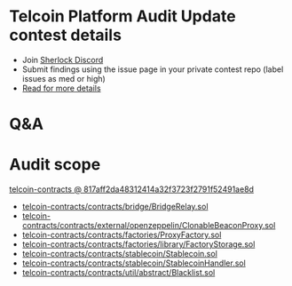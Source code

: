 
# Telcoin Platform Audit Update contest details

- Join [Sherlock Discord](https://discord.gg/MABEWyASkp)
- Submit findings using the issue page in your private contest repo (label issues as med or high)
- [Read for more details](https://docs.sherlock.xyz/audits/watsons)

# Q&A

# Audit scope


[telcoin-contracts @ 817aff2da48312414a32f3723f2791f52491ae8d](https://github.com/telcoin/telcoin-contracts/tree/817aff2da48312414a32f3723f2791f52491ae8d)
- [telcoin-contracts/contracts/bridge/BridgeRelay.sol](telcoin-contracts/contracts/bridge/BridgeRelay.sol)
- [telcoin-contracts/contracts/external/openzeppelin/ClonableBeaconProxy.sol](telcoin-contracts/contracts/external/openzeppelin/ClonableBeaconProxy.sol)
- [telcoin-contracts/contracts/factories/ProxyFactory.sol](telcoin-contracts/contracts/factories/ProxyFactory.sol)
- [telcoin-contracts/contracts/factories/library/FactoryStorage.sol](telcoin-contracts/contracts/factories/library/FactoryStorage.sol)
- [telcoin-contracts/contracts/stablecoin/Stablecoin.sol](telcoin-contracts/contracts/stablecoin/Stablecoin.sol)
- [telcoin-contracts/contracts/stablecoin/StablecoinHandler.sol](telcoin-contracts/contracts/stablecoin/StablecoinHandler.sol)
- [telcoin-contracts/contracts/util/abstract/Blacklist.sol](telcoin-contracts/contracts/util/abstract/Blacklist.sol)


